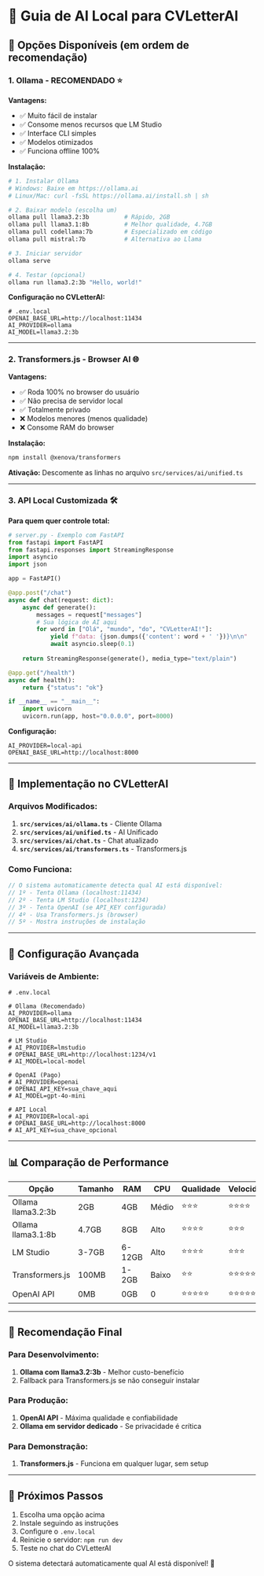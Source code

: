 # 🤖 Guia de AI Local para CVLetterAI

## 🎯 **Opções Disponíveis (em ordem de recomendação)**

### **1. Ollama - RECOMENDADO ⭐**

**Vantagens:**
- ✅ Muito fácil de instalar
- ✅ Consome menos recursos que LM Studio
- ✅ Interface CLI simples
- ✅ Modelos otimizados
- ✅ Funciona offline 100%

**Instalação:**

```bash
# 1. Instalar Ollama
# Windows: Baixe em https://ollama.ai
# Linux/Mac: curl -fsSL https://ollama.ai/install.sh | sh

# 2. Baixar modelo (escolha um)
ollama pull llama3.2:3b          # Rápido, 2GB
ollama pull llama3.1:8b          # Melhor qualidade, 4.7GB  
ollama pull codellama:7b         # Especializado em código
ollama pull mistral:7b           # Alternativa ao Llama

# 3. Iniciar servidor
ollama serve

# 4. Testar (opcional)
ollama run llama3.2:3b "Hello, world!"
```

**Configuração no CVLetterAI:**
```env
# .env.local
OPENAI_BASE_URL=http://localhost:11434
AI_PROVIDER=ollama
AI_MODEL=llama3.2:3b
```

---

### **2. Transformers.js - Browser AI 🌐**

**Vantagens:**
- ✅ Roda 100% no browser do usuário
- ✅ Não precisa de servidor local
- ✅ Totalmente privado
- ❌ Modelos menores (menos qualidade)
- ❌ Consome RAM do browser

**Instalação:**

```bash
npm install @xenova/transformers
```

**Ativação:**
Descomente as linhas no arquivo `src/services/ai/unified.ts`

---

### **3. API Local Customizada 🛠️**

**Para quem quer controle total:**

```python
# server.py - Exemplo com FastAPI
from fastapi import FastAPI
from fastapi.responses import StreamingResponse
import asyncio
import json

app = FastAPI()

@app.post("/chat")
async def chat(request: dict):
    async def generate():
        messages = request["messages"]
        # Sua lógica de AI aqui
        for word in ["Olá", "mundo", "do", "CVLetterAI!"]:
            yield f"data: {json.dumps({'content': word + ' '})}\n\n"
            await asyncio.sleep(0.1)
    
    return StreamingResponse(generate(), media_type="text/plain")

@app.get("/health")
async def health():
    return {"status": "ok"}

if __name__ == "__main__":
    import uvicorn
    uvicorn.run(app, host="0.0.0.0", port=8000)
```

**Configuração:**
```env
AI_PROVIDER=local-api
OPENAI_BASE_URL=http://localhost:8000
```

---

## 🚀 **Implementação no CVLetterAI**

### **Arquivos Modificados:**

1. **`src/services/ai/ollama.ts`** - Cliente Ollama
2. **`src/services/ai/unified.ts`** - AI Unificado
3. **`src/services/ai/chat.ts`** - Chat atualizado
4. **`src/services/ai/transformers.ts`** - Transformers.js

### **Como Funciona:**

```typescript
// O sistema automaticamente detecta qual AI está disponível:
// 1º - Tenta Ollama (localhost:11434)
// 2º - Tenta LM Studio (localhost:1234) 
// 3º - Tenta OpenAI (se API_KEY configurada)
// 4º - Usa Transformers.js (browser)
// 5º - Mostra instruções de instalação
```

---

## 🔧 **Configuração Avançada**

### **Variáveis de Ambiente:**

```env
# .env.local

# Ollama (Recomendado)
AI_PROVIDER=ollama
OPENAI_BASE_URL=http://localhost:11434
AI_MODEL=llama3.2:3b

# LM Studio
# AI_PROVIDER=lmstudio
# OPENAI_BASE_URL=http://localhost:1234/v1
# AI_MODEL=local-model

# OpenAI (Pago)
# AI_PROVIDER=openai
# OPENAI_API_KEY=sua_chave_aqui
# AI_MODEL=gpt-4o-mini

# API Local
# AI_PROVIDER=local-api
# OPENAI_BASE_URL=http://localhost:8000
# AI_API_KEY=sua_chave_opcional
```

---

## 📊 **Comparação de Performance**

| Opção | Tamanho | RAM | CPU | Qualidade | Velocidade |
|-------|---------|-----|-----|-----------|------------|
| Ollama llama3.2:3b | 2GB | 4GB | Médio | ⭐⭐⭐ | ⭐⭐⭐⭐ |
| Ollama llama3.1:8b | 4.7GB | 8GB | Alto | ⭐⭐⭐⭐ | ⭐⭐⭐ |
| LM Studio | 3-7GB | 6-12GB | Alto | ⭐⭐⭐⭐ | ⭐⭐⭐ |
| Transformers.js | 100MB | 1-2GB | Baixo | ⭐⭐ | ⭐⭐⭐⭐⭐ |
| OpenAI API | 0MB | 0GB | 0 | ⭐⭐⭐⭐⭐ | ⭐⭐⭐⭐⭐ |

---

## 🎯 **Recomendação Final**

### **Para Desenvolvimento:**
1. **Ollama com llama3.2:3b** - Melhor custo-benefício
2. Fallback para Transformers.js se não conseguir instalar

### **Para Produção:**
1. **OpenAI API** - Máxima qualidade e confiabilidade
2. **Ollama em servidor dedicado** - Se privacidade é crítica

### **Para Demonstração:**
1. **Transformers.js** - Funciona em qualquer lugar, sem setup

---

## 🔧 **Próximos Passos**

1. Escolha uma opção acima
2. Instale seguindo as instruções
3. Configure o `.env.local`
4. Reinicie o servidor: `npm run dev`
5. Teste no chat do CVLetterAI

O sistema detectará automaticamente qual AI está disponível! 🚀